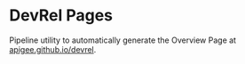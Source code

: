 # DevRel Pages

Pipeline utility to automatically generate the Overview Page at [apigee.github.io/devrel](https://apigee.github.io/devrel).

